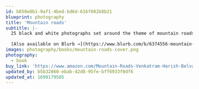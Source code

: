 ```yaml
---
id: b850e8b1-9af1-4bed-bd6d-616f082b8b21
blueprint: photography
title: 'Mountain roads'
subtitle: |-
  25 black and white photographs set around the theme of mountain roads.

  [Also available on Blurb →](https://www.blurb.com/b/6374556-mountain-roads)
images: photography/books/mountain-roads-cover.png
photography:
  - book
buy_link: 'https://www.amazon.com/Mountain-Roads-Venkatram-Harish-Belvadi/dp/1320507611/ref=sr_1_1?keywords=9781320507615&qid=1669446443&sr=8-1'
updated_by: b5b32860-ebab-42d8-95fe-bff6933f0df6
updated_at: 1699179585
---
```

